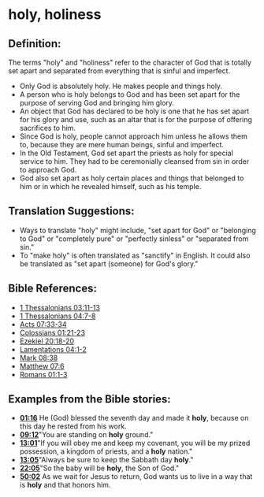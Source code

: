 # holy, holiness #

## Definition: ##

The terms "holy" and "holiness" refer to the character of God that is totally set apart and separated from everything that is sinful and imperfect.

* Only God is absolutely holy. He makes people and things holy.
* A person who is holy belongs to God and has been set apart for the purpose of serving God and bringing him glory.
* An object that God has declared to be holy is one that he has set apart for his glory and use, such as an altar that is for the purpose of offering sacrifices to him.
* Since God is holy, people cannot approach him unless he allows them to, because they are mere human beings, sinful and imperfect.
* In the Old Testament, God set apart the priests as holy for special service to him. They had to be ceremonially cleansed from sin in order to approach God.
* God also set apart as holy certain places and things that belonged to him or in which he revealed himself, such as  his temple.

## Translation Suggestions: ##

* Ways to translate "holy" might include, "set apart for God" or "belonging to God" or "completely pure" or "perfectly sinless" or "separated from sin."
* To "make holy" is often translated as "sanctify" in English. It could also be translated as "set apart (someone) for God's glory."



## Bible References: ##

* [1 Thessalonians 03:11-13](en/tn/1th/help/03/11)
* [1 Thessalonians 04:7-8](en/tn/1th/help/04/07)
* [Acts 07:33-34](en/tn/act/help/07/33)
* [Colossians 01:21-23](en/tn/col/help/01/21)
* [Ezekiel 20:18-20](en/tn/ezk/help/20/18)
* [Lamentations 04:1-2](en/tn/lam/help/04/01)
* [Mark 08:38](en/tn/mrk/help/08/38)
* [Matthew 07:6](en/tn/mat/help/07/06)
* [Romans 01:1-3](en/tn/rom/help/01/01)

## Examples from the Bible stories: ##

* __[01:16](en/tn/obs/help/01/16)__ He (God) blessed the seventh day and made it __holy__, because on this day he rested from his work.
* __[09:12](en/tn/obs/help/09/12)__"You are standing on __holy__  ground."
* __[13:01](en/tn/obs/help/13/01)__"If you will obey me and keep my covenant, you will be my prized possession, a kingdom of priests, and a __holy__  nation."
* __[13:05](en/tn/obs/help/13/05)__"Always be sure to keep the Sabbath day __holy__."
* __[22:05](en/tn/obs/help/22/05)__"So the baby will be __holy__, the Son of God."
* __[50:02](en/tn/obs/help/50/02)__ As we wait for Jesus to return, God wants us to live in a way that is __holy__  and that honors him.